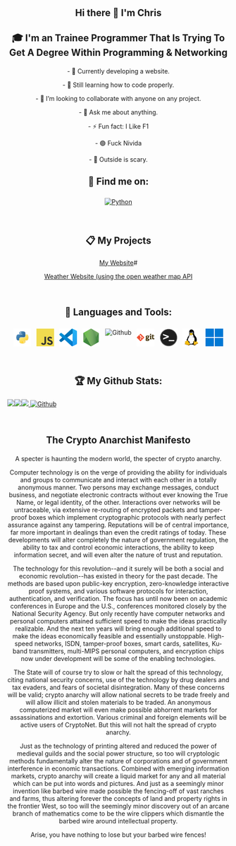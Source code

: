 ## <p align="center"> Hi there 👋 I'm **Chris**


## <p align="center"> 🎓 I'm an Trainee Programmer That Is Trying To Get A Degree Within Programming & Networking

<p align="center">- 🔭 Currently developing a website.
<p align="center">- 🌱 Still learning how to code properly. 
<p align="center">- 👯 I’m looking to collaborate with anyone on any project.
<p align="center">- 💬 Ask me about anything.
<p align="center">- ⚡ Fun fact: I Like F1
<p align="center">- 🟢 Fuck Nivida
<p align="center">- 🌳 Outside is scary.

## <p align="center">📧 Find me on:

<p align="center">
 <a href="https://twitter.com/notdemonontwitch" target="_blank" rel="noopener noreferrer"> <img src="https://w7.pngwing.com/pngs/382/266/png-transparent-computer-icons-twitter-logo-logo-monochrome-black.png" alt="Python" height="40" style="vertical-align:top; margin:4px"></a>
</p>

<br />

## <p align="center">📋 My Projects

<p align="center"> <a href="https://notdemon.xyz">My Website</a>#
<p align="center"> <a href="https://projects.notdemon.xyz/weatherapp/index.html">Weather Website (using the open weather map API</a>

</p>

<br />

## <p align="center"> 🧰 Languages and Tools:
<p align="center">
<img src="https://raw.githubusercontent.com/github/explore/80688e429a7d4ef2fca1e82350fe8e3517d3494d/topics/python/python.png" alt="Python" height="40" style="vertical-align:top; margin:4px">
<img src="https://raw.githubusercontent.com/github/explore/80688e429a7d4ef2fca1e82350fe8e3517d3494d/topics/javascript/javascript.png" alt="Javascript" height="40" style="vertical-align:top; margin:4px">
<img src="https://raw.githubusercontent.com/github/explore/80688e429a7d4ef2fca1e82350fe8e3517d3494d/topics/visual-studio-code/visual-studio-code.png" alt="VS Code" height="40" style="vertical-align:top; margin:4px">
<img src="https://raw.githubusercontent.com/github/explore/80688e429a7d4ef2fca1e82350fe8e3517d3494d/topics/nodejs/nodejs.png" alt="NodeJS" height="40" style="vertical-align:top; margin:4px">
<img src="https://avatars.githubusercontent.com/u/26377421?v=4" alt="Github" height="40" style="vertical-align:top; margin:4px">
<img src="https://raw.githubusercontent.com/github/explore/80688e429a7d4ef2fca1e82350fe8e3517d3494d/topics/git/git.png" alt="Git" height="40" style="vertical-align:top; margin:4px">
<img src="https://raw.githubusercontent.com/github/explore/80688e429a7d4ef2fca1e82350fe8e3517d3494d/topics/terminal/terminal.png" alt="Terminal" height="40" style="vertical-align:top; margin:4px">
<img src="https://raw.githubusercontent.com/github/explore/80688e429a7d4ef2fca1e82350fe8e3517d3494d/topics/linux/linux.png" alt="Linux" height="40" style="vertical-align:top; margin:4px" alt="Windows" height="40" style="vertical-align:top; margin:4px">
<img src="https://raw.githubusercontent.com/github/explore/80688e429a7d4ef2fca1e82350fe8e3517d3494d/topics/windows/windows.png" alt="Windows" height="40" style="vertical-align:top; margin:4px">

</p>

<br />

## <p align="center"> 🏆 My Github Stats:
<p align="center">
<div>
<a href="https://github-readme-stats.vercel.app/api?username=ChrisOnGithubWasntAvailable&theme=synthwave">
  <img  align="left" src="https://github-readme-stats.vercel.app/api?username=ChrisOnGithubWasntAvailable&count_private=true&show_icons=true&theme=synthwave" />
</a>
<a href="https://github-readme-stats.vercel.app/api/top-langs/?username=ChrisOnGithubWasntAvailable&hide=php&theme=synthwave">
  <img align="left" src="https://github-readme-stats.vercel.app/api/top-langs/?username=ChrisOnGithubWasntAvailable&hide=php&theme=synthwave" />
 
 ![](https://visitor-badge.laobi.icu/badge?page_id=ChrisOnGithubWasntAvailable.ChrisOnGithubWasntAvailable) [![Github](https://img.shields.io/github/followers/ChrisOnGithubWasntAvailable?label=Followers&logo=Github)](https://github.com/ChrisOnGithubWasntAvailable)

</p>
 
 <br />
 
## <p align="center">The Crypto Anarchist Manifesto
<p align="center">
 A specter is haunting the modern world, the specter of crypto anarchy.

<p align="center"> Computer technology is on the verge of providing the ability for individuals and groups to communicate and interact with each other in a totally anonymous manner. Two persons may exchange messages, conduct business, and negotiate electronic contracts without ever knowing the True Name, or legal identity, of the other. Interactions over networks will be untraceable, via extensive re-routing of encrypted packets and tamper-proof boxes which implement cryptographic protocols with nearly perfect assurance against any tampering. Reputations will be of central importance, far more important in dealings than even the credit ratings of today. These developments will alter completely the nature of government regulation, the ability to tax and control economic interactions, the ability to keep information secret, and will even alter the nature of trust and reputation.

<p align="center"> The technology for this revolution--and it surely will be both a social and economic revolution--has existed in theory for the past decade. The methods are based upon public-key encryption, zero-knowledge interactive proof systems, and various software protocols for interaction, authentication, and verification. The focus has until now been on academic conferences in Europe and the U.S., conferences monitored closely by the National Security Agency. But only recently have computer networks and personal computers attained sufficient speed to make the ideas practically realizable. And the next ten years will bring enough additional speed to make the ideas economically feasible and essentially unstoppable. High-speed networks, ISDN, tamper-proof boxes, smart cards, satellites, Ku-band transmitters, multi-MIPS personal computers, and encryption chips now under development will be some of the enabling technologies.

<p align="center"> The State will of course try to slow or halt the spread of this technology, citing national security concerns, use of the technology by drug dealers and tax evaders, and fears of societal disintegration. Many of these concerns will be valid; crypto anarchy will allow national secrets to be trade freely and will allow illicit and stolen materials to be traded. An anonymous computerized market will even make possible abhorrent markets for assassinations and extortion. Various criminal and foreign elements will be active users of CryptoNet. But this will not halt the spread of crypto anarchy.

<p align="center"> Just as the technology of printing altered and reduced the power of medieval guilds and the social power structure, so too will cryptologic methods fundamentally alter the nature of corporations and of government interference in economic transactions. Combined with emerging information markets, crypto anarchy will create a liquid market for any and all material which can be put into words and pictures. And just as a seemingly minor invention like barbed wire made possible the fencing-off of vast ranches and farms, thus altering forever the concepts of land and property rights in the frontier West, so too will the seemingly minor discovery out of an arcane branch of mathematics come to be the wire clippers which dismantle the barbed wire around intellectual property.

<p align="center"> Arise, you have nothing to lose but your barbed wire fences! 

 </p>
 


</div>
